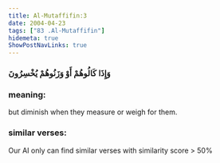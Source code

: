 ```yaml
---
title: Al-Mutaffifin:3
date: 2004-04-23
tags: ["83 .Al-Mutaffifin"]
hidemeta: true 
ShowPostNavLinks: true 
---
```

### وَإِذَا كَالُوهُمْ أَوْ وَزَنُوهُمْ يُخْسِرُونَ
### meaning: 
but diminish when they measure or weigh for them.
### similar verses: 

Our AI only can find similar verses with similarity score > 50% 




